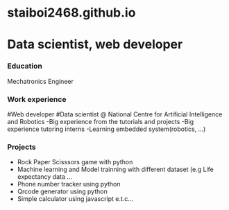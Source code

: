 # staiboi2468.github.io

# Data scientist, web developer


### Education
Mechatronics Engineer

### Work experience
#Web developer 
#Data scientist @ National Centre for Artificial Intelligence and Robotics
-Big experience from the tutorials and projects
-Big experience tutoring interns
-Learning embedded system(robotics, ...) 

### Projects
- Rock Paper Scisssors game with python
- Machine learning and Model trainning with different dataset (e.g Life expectancy data ...
- Phone number tracker using python
- Qrcode generator using python
- Simple calculator using javascript e.t.c...
